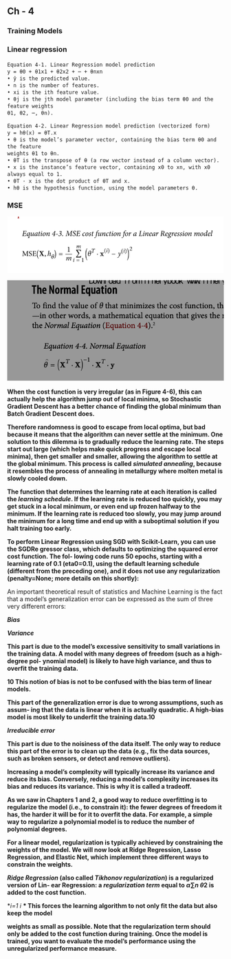 ## Ch - 4 
### Training Models

### Linear regression 
```
Equation 4-1. Linear Regression model prediction
y = θ0 + θ1x1 + θ2x2 + ⋯ + θnxn
• ŷ is the predicted value.
• n is the number of features.
• xi is the ith feature value.
• θj is the jth model parameter (including the bias term θ0 and the feature weights
θ1, θ2, ⋯, θn).

```

```
Equation 4-2. Linear Regression model prediction (vectorized form)
y = hθ(x) = θT.x
• θ is the model’s parameter vector, containing the bias term θ0 and the feature
weights θ1 to θn.
• θT is the transpose of θ (a row vector instead of a column vector).
• x is the instance’s feature vector, containing x0 to xn, with x0 always equal to 1.
• θT · x is the dot product of θT and x.
• hθ is the hypothesis function, using the model parameters θ.

```


### MSE

![mse equation](mse.png)



![mse equation](normal.png)



**When the cost function is very irregular (as in Figure 4-6), this can actually help the algorithm jump out of local minima, so Stochastic Gradient Descent has a better chance of finding the global minimum than Batch Gradient Descent does.**

**Therefore randomness is good to escape from local optima, but bad because it means that the algorithm can never settle at the minimum. One solution to this dilemma is to gradually reduce the learning rate. The steps start out large (which helps make quick progress and escape local minima), then get smaller and smaller, allowing the algorithm to settle at the global minimum. This process is called *simulated annealing*, because it resembles the process of annealing in metallurgy where molten metal is slowly cooled down.**

**The function that determines the learning rate at each iteration is called the *learning schedule*. If the learning rate is reduced too quickly, you may get stuck in a local minimum, or even end up frozen halfway to the minimum. If the learning rate is reduced too slowly, you may jump around the minimum for a long time and end up with a suboptimal solution if you halt training too early.**

**To perform Linear Regression using SGD with Scikit-Learn, you can use the SGDRe gressor class, which defaults to optimizing the squared error cost function. The fol‐ lowing code runs 50 epochs, starting with a learning rate of 0.1 (eta0=0.1), using the default learning schedule (different from the preceding one), and it does not use any regularization (penalty=None; more details on this shortly):**

An important theoretical result of statistics and Machine Learning is the fact that a model’s generalization error can be expressed as the sum of three very different errors:

***Bias***

***Variance***

**This part is due to the model’s excessive sensitivity to small variations in the training data. A model with many degrees of freedom (such as a high-degree pol‐ ynomial model) is likely to have high variance, and thus to overfit the training data.**

**10 This notion of bias is not to be confused with the bias term of linear models.**

**This part of the generalization error is due to wrong assumptions, such as assum‐ ing that the data is linear when it is actually quadratic. A high-bias model is most likely to underfit the training data.10**

***Irreducible error***

**This part is due to the noisiness of the data itself. The only way to reduce this part of the error is to clean up the data (e.g., fix the data sources, such as broken sensors, or detect and remove outliers).**

**Increasing a model’s complexity will typically increase its variance and reduce its bias. Conversely, reducing a model’s complexity increases its bias and reduces its variance. This is why it is called a tradeoff.**

**As we saw in Chapters 1 and 2, a good way to reduce overfitting is to regularize the model (i.e., to constrain it): the fewer degrees of freedom it has, the harder it will be for it to overfit the data. For example, a simple way to regularize a polynomial model is to reduce the number of polynomial degrees.**

**For a linear model, regularization is typically achieved by constraining the weights of the model. We will now look at Ridge Regression, Lasso Regression, and Elastic Net, which implement three different ways to constrain the weights.**

***Ridge Regression* (also called *Tikhonov regularization*) is a regularized version of Lin‐ ear Regression: a *regularization term* equal to *α*∑*n* *θ*2 is added to the cost function.**

***i*=1 *i**
**\* This forces the learning algorithm to not only fit the data but also keep the model**

**weights as small as possible. Note that the regularization term should only be added to the cost function during training. Once the model is trained, you want to evaluate the model’s performance using the unregularized performance measure.**


